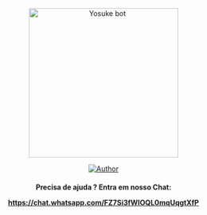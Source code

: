 <div align="center">
<img src="https://telegra.ph/file/d306e6c8a72e8ead7fe2a.jpg" alt="Yosuke bot" width="300" />

</div>
<p align="center">
  <a href="https://github.com/pxzmods/yosuke-bot.git"><img title="Author" src="https://img.shields.io/badge/Versão-4.6-cyan.svg?style=for-the-badge&logo=github" /></a>
  <h4 align="center">

Precisa de ajuda ? Entra em nosso Chat: 

https://chat.whatsapp.com/FZ7Si3fWIOQL0mqUqgtXfP
